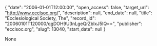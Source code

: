 {
  "date": "2006-01-01T12:00:00", 
  "open_access": false, 
  "target_url": "http://www.ecclsoc.org/", 
  "description": null, 
  "end_date": null, 
  "title": "Ecclesiological Society, The", 
  "record_id": "20060101T120000/qgDOH9U3nLgeQrZblxJ5IQ==", 
  "publisher": "ecclsoc.org", 
  "slug": 13040, 
  "start_date": null
}

None